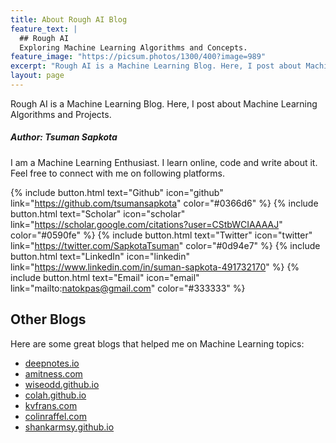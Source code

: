 ```yaml
---
title: About Rough AI Blog
feature_text: |
  ## Rough AI
  Exploring Machine Learning Algorithms and Concepts.
feature_image: "https://picsum.photos/1300/400?image=989"
excerpt: "Rough AI is a Machine Learning Blog. Here, I post about Machine Learning Algorithms and Projects."
layout: page
---
```


Rough AI is a Machine Learning Blog. Here, I post about Machine Learning Algorithms and Projects.

##### Author: Tsuman Sapkota
I am a Machine Learning Enthusiast. I learn online, code and write about it. Feel free to connect with me on following platforms.

{% include button.html text="Github" icon="github" link="https://github.com/tsumansapkota" color="#0366d6" %} {% include button.html text="Scholar" icon="scholar" link="https://scholar.google.com/citations?user=CStbWCIAAAAJ" color="#0590fe" %} {% include button.html text="Twitter" icon="twitter" link="https://twitter.com/SapkotaTsuman" color="#0d94e7" %} {% include button.html text="LinkedIn" icon="linkedin" link="https://www.linkedin.com/in/suman-sapkota-491732170" %} {% include button.html text="Email" icon="email" link="mailto:natokpas@gmail.com" color="#333333" %}


## Other Blogs

Here are some great blogs that helped me on Machine Learning topics:

- [deepnotes.io](https://deepnotes.io/)
- [amitness.com](https://amitness.com/)
- [wiseodd.github.io](https://wiseodd.github.io/techblog/)
- [colah.github.io](http://colah.github.io/)
- [kvfrans.com](http://kvfrans.com/)
- [colinraffel.com](https://colinraffel.com/blog)
- [shankarmsy.github.io](https://shankarmsy.github.io/)
